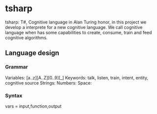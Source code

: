 # tsharp
tsharp: T#, Cognitive language in Alan Turing honor, in this project we develop a interprete for a new cognitive language. We call cognitive language when has some capabilities to create, consume, train and feed cognitive algorithms.

## Language design

### Grammar
Variables: [a..z][A..Z][0..9][_]
Keywords: talk, listen, train, intent, entity, cognitive source
Strings:
Numbers:
Space:

### Syntax
vars = input,function,output
